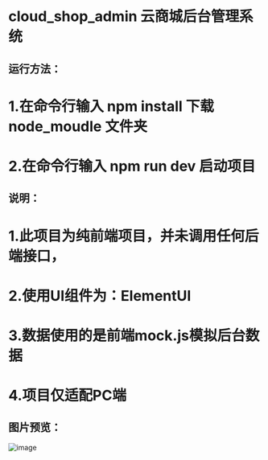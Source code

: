 # cloud_shop_admin 云商城后台管理系统

## 运行方法：

# 1.在命令行输入 npm install 下载 node_moudle 文件夹
# 2.在命令行输入 npm run dev 启动项目

## 说明：

# 1.此项目为纯前端项目，并未调用任何后端接口，
# 2.使用UI组件为：ElementUI
# 3.数据使用的是前端mock.js模拟后台数据
# 4.项目仅适配PC端

## 图片预览：
![image](https://picabstract-preview-ftn.weiyun.com/ftn_pic_abs_v3/ba3aa1670c8a5624ab6f70aa7430ee62201310bb3267aca949b9ae2011097102983af6c692f6561fc8bd0973acbf6c71?pictype=scale&from=30013&version=3.3.3.3&uin=2287532812&fname=WechatIMG24.png&size=750)
